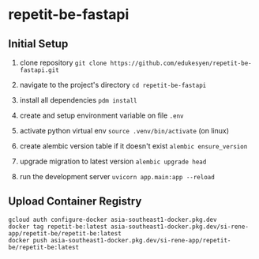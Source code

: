 # repetit-be-fastapi

## Initial Setup

1. clone repository `git clone https://github.com/edukesyen/repetit-be-fastapi.git`

2. navigate to the project's directory `cd repetit-be-fastapi`

3. install all dependencies `pdm install`

4. create and setup environment variable on file `.env`

5. activate python virtual env `source .venv/bin/activate` (on linux)

6. create alembic version table if it doesn't exist `alembic ensure_version`

7. upgrade migration to latest version `alembic upgrade head`

8. run the development server `uvicorn app.main:app --reload`

## Upload Container Registry

```
gcloud auth configure-docker asia-southeast1-docker.pkg.dev
docker tag repetit-be:latest asia-southeast1-docker.pkg.dev/si-rene-app/repetit-be/repetit-be:latest
docker push asia-southeast1-docker.pkg.dev/si-rene-app/repetit-be/repetit-be:latest
```
